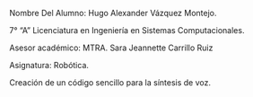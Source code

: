 Nombre Del Alumno: Hugo Alexander Vázquez Montejo.

7° “A” Licenciatura en Ingeniería en Sistemas Computacionales.

Asesor académico: MTRA. Sara Jeannette Carrillo Ruiz

Asignatura: Robótica.

Creación de un código sencillo para la síntesis de voz.
